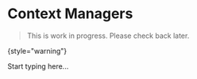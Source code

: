 # Context Managers

> This is work in progress. Please check back later.
> 
{style="warning"}

Start typing here...